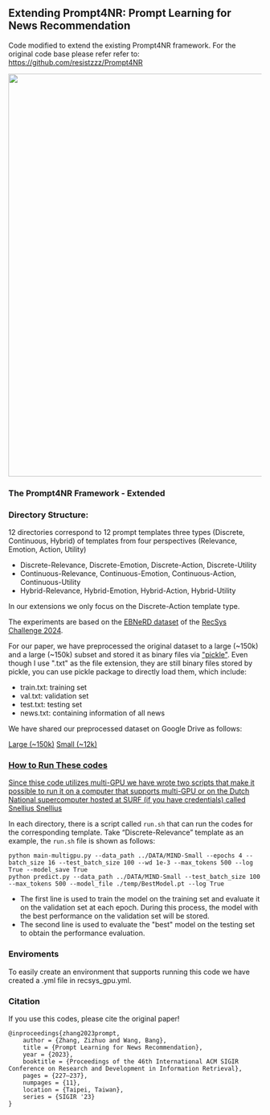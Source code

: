 ## Extending Prompt4NR: Prompt Learning for News Recommendation
Code modified to extend the existing Prompt4NR framework. For the original code base please refer refer to: https://github.com/resistzzz/Prompt4NR

<p align='center'>
<img src="https://github.com/resistzzz/Prompt4NR/blob/main/Imgs/Prompt4NR.png" width='800'/>
</p>


### The Prompt4NR Framework - Extended

### Directory Structure: 
12 directories correspond to 12 prompt templates three types (Discrete, Continuous, Hybrid) of templates from four perspectives (Relevance, Emotion, Action, Utility)
- Discrete-Relevance, Discrete-Emotion, Discrete-Action, Discrete-Utility
- Continuous-Relevance, Continuous-Emotion, Continuous-Action, Continuous-Utility
- Hybrid-Relevance, Hybrid-Emotion, Hybrid-Action, Hybrid-Utility

In our extensions we only focus on the Discrete-Action template type.

The experiments are based on the <a href="https://recsys.eb.dk/dataset/">EBNeRD dataset</a> of the <a href="https://www.recsyschallenge.com/2024/">RecSys Challenge 2024</a>.

For our paper, we have preprocessed the original dataset to a large (~150k) and a large (~150k) subset and stored it as binary files via <a href="https://docs.python.org/3/library/pickle.html">"pickle"</a>. Even though I use ".txt" as the file extension, they are still binary files stored by pickle, you can use pickle package to directly load them, which include:

- train.txt: training set
- val.txt: validation set
- test.txt: testing set
- news.txt: containing information of all news

We have shared our preprocessed dataset on Google Drive as follows: 

<a href="https://drive.google.com/drive/folders/1QTA_LylrtF3RnOgO9JDUIKkLZG33FBAR?usp=sharing">Large (~150k)</a>
<a href="https://drive.google.com/drive/folders/1Gde-KkJc0szwSIXS6y3IfBxbyzY0yjnh?usp=sharing">Small (~12k)

### How to Run These codes
Since thise code utilizes multi-GPU we have wrote two scripts that make it possible to run it on a computer that supports
multi-GPU or on the Dutch National supercomputer hosted at SURF (if you have credentials) called Snellius <a href="https://uvadlc-notebooks.readthedocs.io/en/latest/tutorial_notebooks/tutorial1/Lisa_Cluster.html">Snellius</a>

In each directory, there is a script called ``run.sh`` that can run the codes for the corresponding template.
Take “Discrete-Relevance” template as an example, the ``run.sh`` file is shown as follows:
```
python main-multigpu.py --data_path ../DATA/MIND-Small --epochs 4 --batch_size 16 --test_batch_size 100 --wd 1e-3 --max_tokens 500 --log True --model_save True
python predict.py --data_path ../DATA/MIND-Small --test_batch_size 100 --max_tokens 500 --model_file ./temp/BestModel.pt --log True
```
- The first line is used to train the model on the training set and evaluate it on the validation set at each epoch. During this process, the model with the best performance on the validation set will be stored.
- The second line is used to evaluate the "best" model on the testing set to obtain the performance evaluation.


### Enviroments
To easily create an environment that supports running this code we have created a .yml file  in recsys_gpu.yml.

### Citation
If you use this codes, please cite the original paper!
```
@inproceedings{zhang2023prompt,
    author = {Zhang, Zizhuo and Wang, Bang},
    title = {Prompt Learning for News Recommendation},
    year = {2023},
    booktitle = {Proceedings of the 46th International ACM SIGIR Conference on Research and Development in Information Retrieval},
    pages = {227–237},
    numpages = {11},
    location = {Taipei, Taiwan},
    series = {SIGIR '23}
}
```
